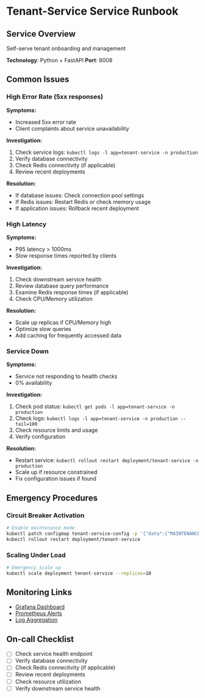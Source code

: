 # Tenant-Service Service Runbook

## Service Overview
Self-serve tenant onboarding and management

**Technology**: Python + FastAPI
**Port**: 8008

## Common Issues

### High Error Rate (5xx responses)

**Symptoms:**
- Increased 5xx error rate
- Client complaints about service unavailability

**Investigation:**
1. Check service logs: `kubectl logs -l app=tenant-service -n production`
2. Verify database connectivity
3. Check Redis connectivity (if applicable)
4. Review recent deployments

**Resolution:**
- If database issues: Check connection pool settings
- If Redis issues: Restart Redis or check memory usage
- If application issues: Rollback recent deployment

### High Latency

**Symptoms:**
- P95 latency > 1000ms
- Slow response times reported by clients

**Investigation:**
1. Check downstream service health
2. Review database query performance
3. Examine Redis response times (if applicable)
4. Check CPU/Memory utilization

**Resolution:**
- Scale up replicas if CPU/Memory high
- Optimize slow queries
- Add caching for frequently accessed data

### Service Down

**Symptoms:**
- Service not responding to health checks
- 0% availability

**Investigation:**
1. Check pod status: `kubectl get pods -l app=tenant-service -n production`
2. Check logs: `kubectl logs -l app=tenant-service -n production --tail=100`
3. Check resource limits and usage
4. Verify configuration

**Resolution:**
- Restart service: `kubectl rollout restart deployment/tenant-service -n production`
- Scale up if resource constrained
- Fix configuration issues if found

## Emergency Procedures

### Circuit Breaker Activation
```bash
# Enable maintenance mode
kubectl patch configmap tenant-service-config -p '{"data":{"MAINTENANCE_MODE":"true"}}'
kubectl rollout restart deployment/tenant-service
```

### Scaling Under Load
```bash
# Emergency scale up
kubectl scale deployment tenant-service --replicas=10
```

## Monitoring Links
- [Grafana Dashboard](http://grafana.company.com/d/tenant-service)
- [Prometheus Alerts](http://prometheus.company.com/alerts)
- [Log Aggregation](http://logs.company.com/tenant-service)

## On-call Checklist
- [ ] Check service health endpoint
- [ ] Verify database connectivity
- [ ] Check Redis connectivity (if applicable)
- [ ] Review recent deployments
- [ ] Check resource utilization
- [ ] Verify downstream service health
